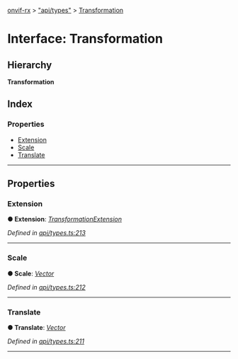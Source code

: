 [onvif-rx](../README.md) > ["api/types"](../modules/_api_types_.md) > [Transformation](../interfaces/_api_types_.transformation.md)

# Interface: Transformation

## Hierarchy

**Transformation**

## Index

### Properties

* [Extension](_api_types_.transformation.md#extension)
* [Scale](_api_types_.transformation.md#scale)
* [Translate](_api_types_.transformation.md#translate)

---

## Properties

<a id="extension"></a>

###  Extension

**● Extension**: *[TransformationExtension](_api_types_.transformationextension.md)*

*Defined in [api/types.ts:213](https://github.com/patrickmichalina/onvif-rx/blob/1596479/src/api/types.ts#L213)*

___
<a id="scale"></a>

###  Scale

**● Scale**: *[Vector](_api_types_.vector.md)*

*Defined in [api/types.ts:212](https://github.com/patrickmichalina/onvif-rx/blob/1596479/src/api/types.ts#L212)*

___
<a id="translate"></a>

###  Translate

**● Translate**: *[Vector](_api_types_.vector.md)*

*Defined in [api/types.ts:211](https://github.com/patrickmichalina/onvif-rx/blob/1596479/src/api/types.ts#L211)*

___

